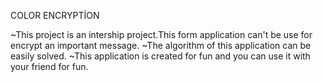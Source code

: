 COLOR ENCRYPTİON

~This project is an intership project.This form application can't be use for encrypt an important message. ~The algorithm of this application can be easily solved. ~This application is created for fun and you can use it with your friend for fun.
